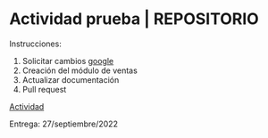 # Actividad prueba | REPOSITORIO

Instrucciones:

1. Solicitar cambios [google](www.google.com.mx/?hl=es-419)
2. Creación del módulo de ventas
3. Actualizar documentación
4. Pull request

[Actividad](pdf)

Entrega: 27/septiembre/2022
